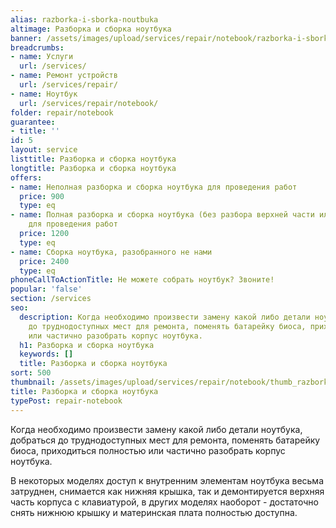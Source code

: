 ```yaml
---
alias: razborka-i-sborka-noutbuka
altimage: Разборка и сборка ноутбука
banner: /assets/images/upload/services/repair/notebook/razborka-i-sborka-noutbuka.jpg
breadcrumbs:
- name: Услуги
  url: /services/
- name: Ремонт устройств
  url: /services/repair/
- name: Ноутбук
  url: /services/repair/notebook/
folder: repair/notebook
guarantee:
- title: ''
id: 5
layout: service
listtitle: Разборка и сборка ноутбука
longtitle: Разборка и сборка ноутбука
offers:
- name: Неполная разборка и сборка ноутбука для проведения работ
  price: 900
  type: eq
- name: Полная разборка и сборка ноутбука (без разбора верхней части или с таковой)
    для проведения работ
  price: 1200
  type: eq
- name: Сборка ноутбука, разобранного не нами
  price: 2400
  type: eq
phoneCallToActionTitle: Не можете собрать ноутбук? Звоните!
popular: 'false'
section: /services
seo:
  description: Когда необходимо произвести замену какой либо детали ноутбука, добраться
    до труднодоступных мест для ремонта, поменять батарейку биоса, приходиться полностью
    или частично разобрать корпус ноутбука.
  h1: Разборка и сборка ноутбука
  keywords: []
  title: Разборка и сборка ноутбука
sort: 500
thumbnail: /assets/images/upload/services/repair/notebook/thumb_razborka-i-sborka-noutbuka.jpg
title: Разборка и сборка ноутбука
typePost: repair-notebook
---
```

Когда необходимо произвести замену какой либо детали ноутбука, добраться до труднодоступных мест для ремонта, поменять батарейку биоса, приходиться полностью или частично разобрать корпус ноутбука.

В некоторых моделях доступ к внутренним элементам ноутбука весьма затруднен, снимается как нижняя крышка, так и демонтируется верхняя часть корпуса с клавиатурой, в других моделях наоборот - достаточно снять нижнюю крышку и материнская плата полностью доступна.

